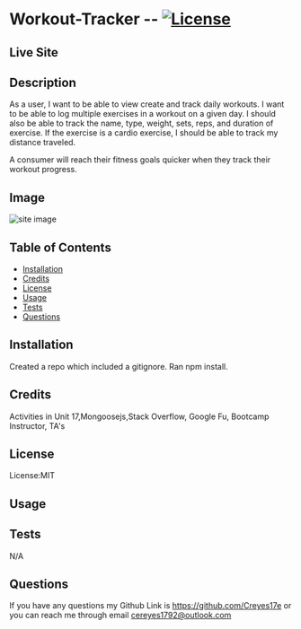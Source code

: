 # Workout-Tracker -- [![License](https://img.shields.io/badge/license-MIT-blue.svg)](https://shields.io/)

## Live Site

## Description

As a user, I want to be able to view create and track daily workouts. I want to be able to log multiple exercises in a workout on a given day. I should also be able to track the name, type, weight, sets, reps, and duration of exercise. If the exercise is a cardio exercise, I should be able to track my distance traveled.

A consumer will reach their fitness goals quicker when they track their workout progress.

## Image

![site image]()

## Table of Contents

- [Installation](#Installation)
- [Credits](#Credits)
- [License](#License)
- [Usage](#Usage)
- [Tests](#Tests)
- [Questions](#Questions)

## Installation

Created a repo which included a gitignore. Ran npm install.

## Credits

Activities in Unit 17,Mongoosejs,Stack Overflow, Google Fu, Bootcamp Instructor, TA's

## License

License:MIT

## Usage

## Tests

N/A

## Questions

If you have any questions my Github Link is https://github.com/Creyes17e or you can reach me through email cereyes1792@outlook.com
